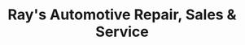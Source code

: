 ---
title: "Ray's Automotive Repair, Sales & Service"
url: /rochester/rays-automotive-repair-sales-und-service/
shop: Autowerkstatt
---